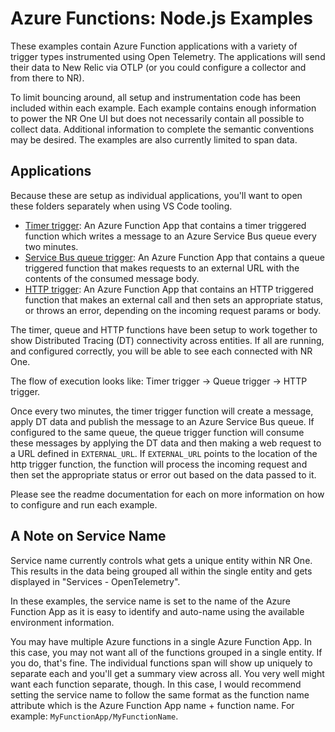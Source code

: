 # Azure Functions: Node.js Examples

These examples contain Azure Function applications with a variety of trigger types instrumented using Open Telemetry. The applications will send their data to New Relic via OTLP (or you could configure a collector and from there to NR).

To limit bouncing around, all setup and instrumentation code has been included within each example. Each example contains enough information to power the NR One UI but does not necessarily contain all possible to collect data. Additional information to complete the semantic conventions may be desired. The examples are also currently limited to span data.

## Applications

Because these are setup as individual applications, you'll want to open these folders separately when using VS Code tooling.

* [Timer trigger](./timer-trigger-app/readme.md): An Azure Function App that contains a timer triggered function which writes a message to an Azure Service Bus queue every two minutes.
* [Service Bus queue trigger](./service-bus-trigger-app/readme.md): An Azure Function App that contains a queue triggered function that makes requests to an external URL with the contents of the consumed message body.
* [HTTP trigger](./http-trigger-app/readme.md): An Azure Function App that contains an HTTP triggered function that makes an external call and then sets an appropriate status, or throws an error, depending on the incoming request params or body.

The timer, queue and HTTP functions have been setup to work together to show Distributed Tracing (DT) connectivity across entities. If all are running, and configured correctly, you will be able to see each connected with NR One.

The flow of execution looks like: Timer trigger -> Queue trigger -> HTTP trigger.

Once every two minutes, the timer trigger function will create a message, apply DT data and publish the message to an Azure Service Bus queue. If configured to the same queue, the queue trigger function will consume these messages by applying the DT data and then making a web request to a URL defined in `EXTERNAL_URL`. If `EXTERNAL_URL` points to the location of the http trigger function, the function will process the incoming request and then set the appropriate status or error out based on the data passed to it.

Please see the readme documentation for each on more information on how to configure and run each example.

## A Note on Service Name

Service name currently controls what gets a unique entity within NR One. This results in the data being grouped all within the single entity and gets displayed in "Services - OpenTelemetry".

In these examples, the service name is set to the name of the Azure Function App as it is easy to identify and auto-name using the available environment information.

You may have multiple Azure functions in a single Azure Function App. In this case, you may not want all of the functions grouped in a single entity. If you do, that's fine. The individual functions span will show up uniquely to separate each and you'll get a summary view across all. You very well might want each function separate, though. In this case, I would recommend setting the service name to follow the same format as the function name attribute which is the Azure Function App name + function name. For example: `MyFunctionApp/MyFunctionName`.
